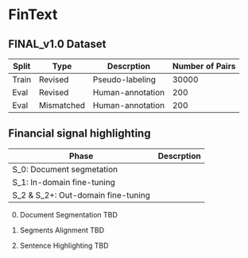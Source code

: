 # FinText


## FINAL_v1.0 Dataset

Split  | Type       | Descrption       | Number of Pairs |
---    | ---        | ---              | ---    |
Train  | Revised    | Pseudo-labeling  | 30000  |
Eval   | Revised    | Human-annotation | 200    |
Eval   | Mismatched | Human-annotation | 200    |



## Financial signal highlighting

Phase                    | Descrption | 
---                      | ---        |
S_0: 	    Document segmetation    | |
S_1: 	    In-domain fine-tuning   | | 
S_2 & S_2+: Out-domain fine-tuning  | | 

0. Document Segmentation
TBD

1. Segments Alignment
TBD 

2. Sentence Highlighting
TBD
